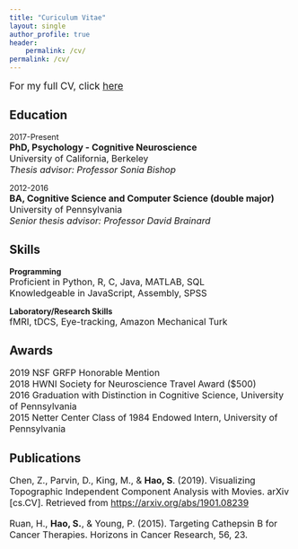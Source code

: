 ```yaml
---
title: "Curiculum Vitae"
layout: single
author_profile: true
header:
    permalink: /cv/
permalink: /cv/
---
```

<span style="font-size: 13pt">For my full CV, click [here](https://drive.google.com/file/d/1O2RDMIgQtDXwRJSanKakTBx6AyI7hng3/view)</span>

Education
---------

2017-Present<br>
<span style="font-size: 12pt">**PhD, Psychology - Cognitive Neuroscience**<br>
University of California, Berkeley<br>
*Thesis advisor: Professor Sonia Bishop*</span>

2012-2016<br>
<span style="font-size: 12pt">**BA, Cognitive Science and Computer Science (double major)**<br>
University of Pennsylvania<br>
*Senior thesis advisor: Professor David Brainard*</span>


Skills
---------

**Programming**<br>
<span style="font-size: 12pt">Proficient in Python, R, C, Java, MATLAB, SQL<br>
Knowledgeable in JavaScript, Assembly, SPSS </span>

**Laboratory/Research Skills**<br>
<span style="font-size: 12pt">fMRI, tDCS, Eye-tracking, Amazon Mechanical Turk</span>

Awards
----------

<span style="font-size: 12pt">2019 NSF GRFP Honorable Mention </span><br>
<span style="font-size: 12pt">2018 HWNI Society for Neuroscience Travel Award ($500)</span><br>
<span style="font-size: 12pt">2016 Graduation with Distinction in Cognitive Science, University of Pennsylvania</span><br>
<span style="font-size: 12pt">2015 Netter Center Class of 1984 Endowed Intern, University of Pennsylvania</span>


Publications
----------

<span style="font-size: 12pt">Chen, Z., Parvin, D., King, M., & **Hao, S**. (2019). Visualizing Topographic Independent Component
Analysis with Movies. arXiv [cs.CV]. Retrieved from https://arxiv.org/abs/1901.08239 </span> <br><br>
<span style="font-size: 12pt">Ruan, H., **Hao, S.**, & Young, P. (2015). Targeting Cathepsin B for Cancer Therapies. Horizons in Cancer
Research, 56, 23.</span>


